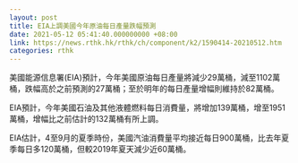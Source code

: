 ```yaml
---
layout: post
title: EIA上調美國今年原油每日產量跌幅預測
date: 2021-05-12 05:41:40.000000000 +08:00
link: https://news.rthk.hk/rthk/ch/component/k2/1590414-20210512.htm
categories: rthk
---
```


美國能源信息署(EIA)預計，今年美國原油每日產量將減少29萬桶，減至1102萬桶，跌幅高於之前預測的27萬桶；至於明年的每日產量增幅則維持於82萬桶。

EIA預計，今年美國石油及其他液體燃料每日消費量，將增加139萬桶，增至1951萬桶，增幅比之前估計的132萬桶有所上調。

EIA估計，4至9月的夏季時份，美國汽油消費量平均接近每日900萬桶，比去年夏季每日多120萬桶，但較2019年夏天減少近60萬桶。
